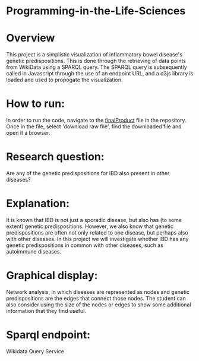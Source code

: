 # Programming-in-the-Life-Sciences
# Overview 
This project is a simplistic visualization of inflammatory bowel disease's genetic predispositions. This is done through the retrieving of data points from WikiData using a SPARQL query. The SPARQL query is subsequently called in Javascript through the use of an endpoint URL, and a d3js library is loaded and used to propogate the visualization. 

# How to run:
In order to run the code, navigate to the [finalProduct](https://github.com/AntoninOtto/Programming-in-the-Life-Sciences/blob/main/finalProduct.html) file in the repository. Once in the file, select 'download raw file', find the downloaded file and open it a browser.

# Research question: 
Are any of the genetic predispositions for IBD also present in other diseases? 

# Explanation:
It is known that IBD is not just a sporadic disease, but also has (to some extent) genetic predispositions. However, we also know that genetic predispositions are often not only related to one disease, but perhaps also with other diseases. In this project we will investigate whether IBD has any genetic predispositions in common with other diseases, such as autoimmune diseases. 

# Graphical display: 
Network analysis, in which diseases are represented as nodes and genetic predispositions are the edges that connect those nodes. The student can also consider using the size of the nodes or edges to show some additional information that they find useful. 

# Sparql endpoint:
Wikidata Query Service
